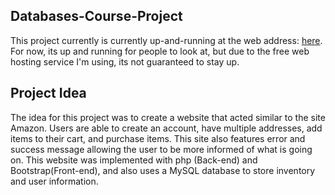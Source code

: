 ## Databases-Course-Project
This project currently is currently up-and-running at the web address: [here](http://zachwileman.byethost17.com). 
For now, its up and running for people to look at, but due to the free web hosting service I'm using, its not
guaranteed to stay up.

## Project Idea
The idea for this project was to create a website that acted similar to the site Amazon. Users are able to create
an account, have multiple addresses, add items to their cart, and purchase items. This site also features error and
success message allowing the user to be more informed of what is going on. This website was implemented with php (Back-end)
and Bootstrap(Front-end), and also uses a MySQL database to store inventory and user information.
